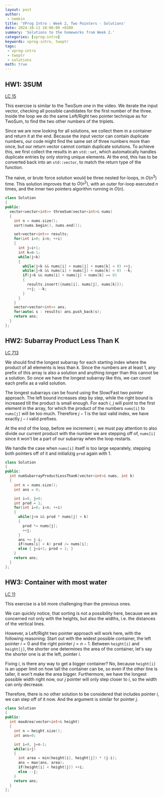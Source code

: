 ```yaml
---
layout: post
author:
 - nemkin
title: 'VProg Intro : Week 2, Two Pointers - Solutions'
date: 2024-10-11 18:00:00 +0200
summary: 'Solutions to the homeworks from Week 2.'
categories: [vprog-intro]
keywords: vprog-intro, twoptr
tags:
 - vprog-intro
 - twoptr
 - solutions
math: true
---
```


## HW1: 3SUM

[LC 15](https://leetcode.com/problems/3sum)

This exercise is similar to the TwoSum one in the video. We iterate 
the input vector, checking all possible candidates for the first number
of the three. Inside the loop we do the same Left/Right two pointer
technique as for TwoSum, to find the two other numbers of the triplets.

Since we are now looking for all solutions, we collect them
in a container and return it at the end. Because the input vector
can contain duplicate numbers, our code might find the same
set of three numbers more than once, but our return vector
cannot contain duplicate solutions. To achieve this, we first
collect the results in an `std::set`, which automatically handles
duplicate entries by only storing unique elements. At the end,
this has to be converted back into an `std::vector`, to match the
return type of the function.

The naive, or brute force solution would be three nested for-loops,
in $O(n^3)$ time. This solution improves that to $O(n^2)$, with an
outer for-loop executed $n$ times, and the inner two pointers
algorithm running in $O(n)$.

```cpp
class Solution
{
public:
  vector<vector<int>> threeSum(vector<int>& nums)
  {
    int n = nums.size();
    sort(nums.begin(), nums.end());

    set<vector<int>> results;
    for(int i=0; i<n; ++i)
    {
      int j=i+1;
      int k=n-1;
      while(j<k)
      {
        while(j<k && nums[i] + nums[j] + nums[k] < 0) ++j;
        while(j<k && nums[i] + nums[j] + nums[k] > 0) --k;
        if(j<k && nums[i] + nums[j] + nums[k] == 0)
        {
          results.insert({nums[i], nums[j], nums[k]});
          ++j; --k;
        }
      }
    }
    vector<vector<int>> ans;
    for(auto& s : results) ans.push_back(s);
    return ans;
  }
};
```

## HW2: Subarray Product Less Than K

[LC 713](https://leetcode.com/problems/subarray-product-less-than-k)

We should find the longest subarray for each starting index where the product
of all elements is less than $k$. Since the numbers are at least $1$, any
prefix of this array is also a solution and anything longer than this cannot
be a solution. So once we have the longest subarray like this, we can count
each prefix as a valid solution.

The longest subarrays can be found using the Slow/Fast two pointer approach.
The left bound increases step by step, while the right bound is increased till
the product is small enough. For each $i$, $j$ will point to the first element
in the array, for which the product of the numbers `nums[i]` to `nums[j]` will
be too much. Therefore $j-1$ is the last valid index, we have exactly $j-i$
valid prefixes.

At the end of the loop, before we increment $i$, we must pay attention to also
divide our current product with the number we are stepping off of, `nums[i]`
since it won't be a part of our subarray when the loop restarts.

We handle the case when `nums[i]` itself is too large separately, stepping
both pointers off of it and initializig `prod` again with $1$.

```cpp
class Solution
{
public:
  int numSubarrayProductLessThanK(vector<int>& nums, int k)
  {
    int n = nums.size();
    int ans = 0;

    int i=0, j=0;
    int prod = 1;
    for(int i=0; i<n; ++i)
    {
      while(j<n && prod * nums[j] < k)
      {
        prod *= nums[j];
        ++j;
      }
      ans += j-i;
      if(nums[i] < k) prod /= nums[i];
      else { j=i+1; prod = 1; }
    }
    return ans;
  }
};
```

## HW3: Container with most water

[LC 11](https://leetcode.com/problems/container-with-most-water)

This exercise is a bit more challenging than the previous ones.

We can quickly notice, that sorting is not a possibility here, because we
are concerned not only with the heights, but also the widths, i.e. the
distances of the vertical lines.

However, a Left/Right two pointer approach will work here, with the following
reasoning: Start out with the widest possible container, the left pointer $i=0$
and the right pointer $j=n-1$. Between `height[i]` and `height[j]`, the shorter
one determines the area of the container, let's say the shorter one is at the
left, pointer $i$.

Fixing $i$, is there any way to get a bigger container? No, because `height[i]`
is an upper limit on how tall the container can be, so even if the other line
is taller, it won't make the area bigger. Furthermore, we have the longest
possible width right now, our $j$ pointer will only step closer to $i$, so
the width can only decrease.

Therefore, there is no other solution to be considered that includes pointer $i$,
we can step off of it now. And the argument is similar for pointer $j$.

```cpp
class Solution
{
public:
  int maxArea(vector<int>& height)
  {
    int n = height.size();
    int ans=0;

    int i=0, j=n-1;
    while(i<j)
    {
      int area = min(height[i], height[j]) * (j-i);
      ans = max(ans, area);
      if(height[i] < height[j]) ++i;
      else --j;
    }
    return ans;
  }
};
```
